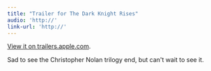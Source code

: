 ```yaml
---
title: "Trailer for The Dark Knight Rises"
audio: 'http://'
link-url: 'http://'
---
```

<p><a href="http://trailers.apple.com/trailers/wb/thedarkknightrises/">View it on trailers.apple.com</a>.</p>
<p>Sad to see the Christopher Nolan trilogy end, but can't wait to see it.</p>
